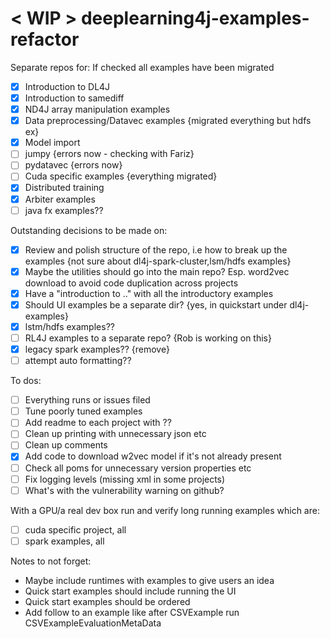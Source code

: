 # < WIP > deeplearning4j-examples-refactor

Separate repos for:
If checked all examples have been migrated
- [X] Introduction to DL4J
- [X] Introduction to samediff
- [X] ND4J array manipulation examples
- [X] Data preprocessing/Datavec examples {migrated everything but hdfs ex}
- [X] Model import
- [ ] jumpy {errors now - checking with Fariz}
- [ ] pydatavec {errors now}
- [ ] Cuda specific examples {everything migrated}
- [X] Distributed training
- [X] Arbiter examples
- [ ] java fx examples??

Outstanding decisions to be made on:
- [X] Review and polish structure of the repo, i.e how to break up the examples
	{not sure about dl4j-spark-cluster,lsm/hdfs examples}
- [X] Maybe the utilities should go into the main repo? Esp. word2vec download to avoid code duplication across projects
- [X] Have a "introduction to .." with all the introductory examples
- [X] Should UI examples be a separate dir?
	{yes, in quickstart under dl4j-examples}
- [X] lstm/hdfs examples??
- [ ] RL4J examples to a separate repo?
	{Rob is working on this}
- [X] legacy spark examples??
	{remove}
- [ ] attempt auto formatting??

To dos: 
- [ ] Everything runs or issues filed
- [ ] Tune poorly tuned examples
- [ ] Add readme to each project with ??
- [ ] Clean up printing with unnecessary json etc
- [ ] Clean up comments
- [X] Add code to download w2vec model if it's not already present
- [ ] Check all poms for unnecessary version properties etc
- [ ] Fix logging levels (missing xml in some projects)
- [ ] What's with the vulnerability warning on github?

With a GPU/a real dev box run and verify long running examples which are:
- [ ] cuda specific project, all
- [ ] spark examples, all

Notes to not forget:
- Maybe include runtimes with examples to give users an idea
- Quick start examples should include running the UI
- Quick start examples should be ordered
- Add follow to an example like after CSVExample run CSVExampleEvaluationMetaData
